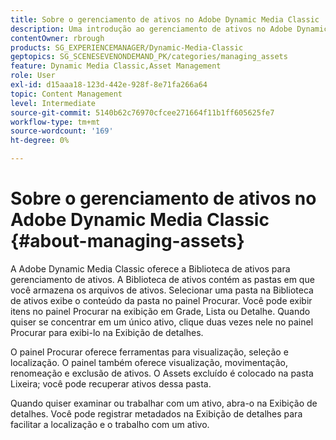 ```yaml
---
title: Sobre o gerenciamento de ativos no Adobe Dynamic Media Classic
description: Uma introdução ao gerenciamento de ativos no Adobe Dynamic Media Classic
contentOwner: rbrough
products: SG_EXPERIENCEMANAGER/Dynamic-Media-Classic
geptopics: SG_SCENESEVENONDEMAND_PK/categories/managing_assets
feature: Dynamic Media Classic,Asset Management
role: User
exl-id: d15aaa18-123d-442e-928f-8e71fa266a64
topic: Content Management
level: Intermediate
source-git-commit: 5140b62c76970cfcee271664f11b1ff605625fe7
workflow-type: tm+mt
source-wordcount: '169'
ht-degree: 0%

---
```


# Sobre o gerenciamento de ativos no Adobe Dynamic Media Classic {#about-managing-assets}

A Adobe Dynamic Media Classic oferece a Biblioteca de ativos para gerenciamento de ativos. A Biblioteca de ativos contém as pastas em que você armazena os arquivos de ativos. Selecionar uma pasta na Biblioteca de ativos exibe o conteúdo da pasta no painel Procurar. Você pode exibir itens no painel Procurar na exibição em Grade, Lista ou Detalhe. Quando quiser se concentrar em um único ativo, clique duas vezes nele no painel Procurar para exibi-lo na Exibição de detalhes.

O painel Procurar oferece ferramentas para visualização, seleção e localização. O painel também oferece visualização, movimentação, renomeação e exclusão de ativos. O Assets excluído é colocado na pasta Lixeira; você pode recuperar ativos dessa pasta.

Quando quiser examinar ou trabalhar com um ativo, abra-o na Exibição de detalhes. Você pode registrar metadados na Exibição de detalhes para facilitar a localização e o trabalho com um ativo.
